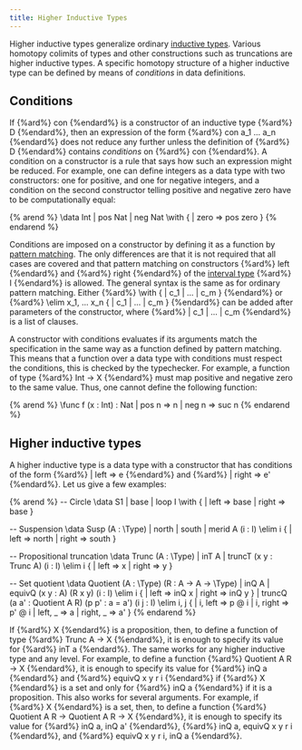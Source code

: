 ```yaml
---
title: Higher Inductive Types
---
```


Higher inductive types generalize ordinary [inductive types](data).
Various homotopy colimits of types and other constructions such as
truncations are higher inductive types. A specific homotopy structure of a higher inductive
type can be defined by means of _conditions_ in data definitions.

## Conditions

If {%ard%} con {%endard%} is a constructor of an inductive type {%ard%} D {%endard%}, then an expression of the form
{%ard%} con a_1 ... a_n {%endard%} does not reduce any further unless the definition of {%ard%} D {%endard%} contains _conditions_ on {%ard%} con {%endard%}.
A condition on a constructor is a rule that says how such an expression might be reduced.
For example, one can define integers as a data type with two constructors: one for positive, and one for negative integers, and a condition on the second constructor telling positive and negative zero have to be computationally equal:

{% arend %}
\data Int
  | pos Nat
  | neg Nat \with {
    | zero => pos zero
  }
{% endarend %}

Conditions are imposed on a constructor by defining it as a function by [pattern matching](functions#pattern-matching).
The only differences are that it is not required that all cases are covered and that pattern matching on constructors
{%ard%} left {%endard%} and {%ard%} right {%endard%} of the [interval type](../prelude) {%ard%} I {%endard%} is allowed.
The general syntax is the same as for ordinary pattern matching.
Either {%ard%} \with { | c_1 | ... | c_m } {%endard%} or {%ard%} \elim x_1, ... x_n { | c_1 | ... | c_m } {%endard%} can be added after parameters
of the constructor, where {%ard%} | c_1 | ... | c_m {%endard%} is a list of clauses.

A constructor with conditions evaluates if its arguments match the specification in the same way as a function defined by pattern matching.
This means that a function over a data type with conditions must respect the conditions, this is checked
by the typechecker.
For example, a function of type {%ard%} Int -> X {%endard%} must map positive and negative zero to the same value.
Thus, one cannot define the following function:

{% arend %}
\func f (x : Int) : Nat
  | pos n => n
  | neg n => suc n
{% endarend %}

## Higher inductive types

A higher inductive type is a data type with a constructor that has conditions of the form {%ard%} | left => e {%endard%} and {%ard%} | right => e' {%endard%}.
Let us give a few examples:

{% arend %}
-- Circle
\data S1
  | base
  | loop I \with {
    | left => base
    | right => base
  }

-- Suspension
\data Susp (A : \Type)
  | north
  | south
  | merid A (i : I) \elim i {
    | left => north
    | right => south
  }

-- Propositional truncation
\data Trunc (A : \Type)
  | inT A
  | truncT (x y : Trunc A) (i : I) \elim i {
    | left => x
    | right => y
  }

-- Set quotient
\data Quotient (A : \Type) (R : A -> A -> \Type)
  | inQ A
  | equivQ (x y : A) (R x y) (i : I) \elim i {
    | left => inQ x
    | right => inQ y
  }
  | truncQ (a a' : Quotient A R) (p p' : a = a') (i j : I) \elim i, j {
    | i, left  => p @ i
    | i, right => p' @ i
    | left,  _ => a
    | right, _ => a'
  }
{% endarend %}

If {%ard%} X {%endard%} is a proposition, then, to define a function of type {%ard%} Trunc A -> X {%endard%}, it is enough to specify its value for {%ard%} inT a {%endard%}.
The same works for any higher inductive type and any level.
For example, to define a function {%ard%} Quotient A R -> X {%endard%}, it is enough to specify its value for {%ard%} inQ a {%endard%} and {%ard%} equivQ x y r i {%endard%}
if {%ard%} X {%endard%} is a set and only for {%ard%} inQ a {%endard%} if it is a proposition.
This also works for several arguments.
For example, if {%ard%} X {%endard%} is a set, then, to define a function {%ard%} Quotient A R -> Quotient A R -> X {%endard%},
it is enough to specify its value for {%ard%} inQ a, inQ a' {%endard%}, {%ard%} inQ a, equivQ x y r i {%endard%}, and {%ard%} equivQ x y r i, inQ a {%endard%}.
